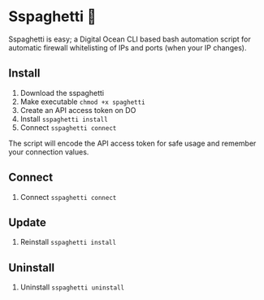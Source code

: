 # Sspaghetti 🍝
Sspaghetti is easy; a Digital Ocean CLI based bash automation script for automatic firewall whitelisting of IPs and ports (when your IP changes).

## Install
1. Download the sspaghetti
2. Make executable
   `chmod +x spaghetti`
3. Create an API access token on DO
4. Install
   `sspaghetti install`
5. Connect
   `sspaghetti connect`

The script will encode the API access token for safe usage and remember your connection values.

## Connect
1. Connect `sspaghetti connect`

## Update
1. Reinstall
   `sspaghetti install`

## Uninstall
1. Uninstall
   `sspaghetti uninstall`

